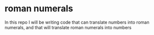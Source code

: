 # roman numerals

In this repo I will be writing code that can translate numbers into roman numerals, and that will translate roman numerals into numbers 
